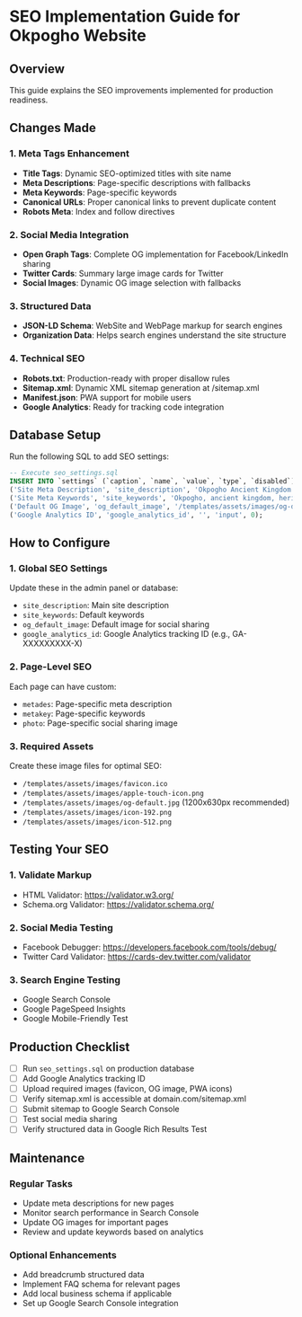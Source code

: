 # SEO Implementation Guide for Okpogho Website

## Overview
This guide explains the SEO improvements implemented for production readiness.

## Changes Made

### 1. Meta Tags Enhancement
- **Title Tags**: Dynamic SEO-optimized titles with site name
- **Meta Descriptions**: Page-specific descriptions with fallbacks
- **Meta Keywords**: Page-specific keywords
- **Canonical URLs**: Proper canonical links to prevent duplicate content
- **Robots Meta**: Index and follow directives

### 2. Social Media Integration
- **Open Graph Tags**: Complete OG implementation for Facebook/LinkedIn sharing
- **Twitter Cards**: Summary large image cards for Twitter
- **Social Images**: Dynamic OG image selection with fallbacks

### 3. Structured Data
- **JSON-LD Schema**: WebSite and WebPage markup for search engines
- **Organization Data**: Helps search engines understand the site structure

### 4. Technical SEO
- **Robots.txt**: Production-ready with proper disallow rules
- **Sitemap.xml**: Dynamic XML sitemap generation at /sitemap.xml
- **Manifest.json**: PWA support for mobile users
- **Google Analytics**: Ready for tracking code integration

## Database Setup

Run the following SQL to add SEO settings:

```sql
-- Execute seo_settings.sql
INSERT INTO `settings` (`caption`, `name`, `value`, `type`, `disabled`) VALUES
('Site Meta Description', 'site_description', 'Okpogho Ancient Kingdom - Preserving our heritage and culture for future generations', 'textarea', 0),
('Site Meta Keywords', 'site_keywords', 'Okpogho, ancient kingdom, heritage, culture, community, Nigeria, tradition', 'input', 0),
('Default OG Image', 'og_default_image', '/templates/assets/images/og-default.jpg', 'input', 0),
('Google Analytics ID', 'google_analytics_id', '', 'input', 0);
```

## How to Configure

### 1. Global SEO Settings
Update these in the admin panel or database:
- `site_description`: Main site description
- `site_keywords`: Default keywords
- `og_default_image`: Default image for social sharing
- `google_analytics_id`: Google Analytics tracking ID (e.g., GA-XXXXXXXXX-X)

### 2. Page-Level SEO
Each page can have custom:
- `metades`: Page-specific meta description
- `metakey`: Page-specific keywords
- `photo`: Page-specific social sharing image

### 3. Required Assets
Create these image files for optimal SEO:
- `/templates/assets/images/favicon.ico`
- `/templates/assets/images/apple-touch-icon.png`
- `/templates/assets/images/og-default.jpg` (1200x630px recommended)
- `/templates/assets/images/icon-192.png`
- `/templates/assets/images/icon-512.png`

## Testing Your SEO

### 1. Validate Markup
- HTML Validator: https://validator.w3.org/
- Schema.org Validator: https://validator.schema.org/

### 2. Social Media Testing
- Facebook Debugger: https://developers.facebook.com/tools/debug/
- Twitter Card Validator: https://cards-dev.twitter.com/validator

### 3. Search Engine Testing
- Google Search Console
- Google PageSpeed Insights
- Google Mobile-Friendly Test

## Production Checklist

- [ ] Run `seo_settings.sql` on production database
- [ ] Add Google Analytics tracking ID
- [ ] Upload required images (favicon, OG image, PWA icons)
- [ ] Verify sitemap.xml is accessible at domain.com/sitemap.xml
- [ ] Submit sitemap to Google Search Console
- [ ] Test social media sharing
- [ ] Verify structured data in Google Rich Results Test

## Maintenance

### Regular Tasks
- Update meta descriptions for new pages
- Monitor search performance in Search Console
- Update OG images for important pages
- Review and update keywords based on analytics

### Optional Enhancements
- Add breadcrumb structured data
- Implement FAQ schema for relevant pages
- Add local business schema if applicable
- Set up Google Search Console integration